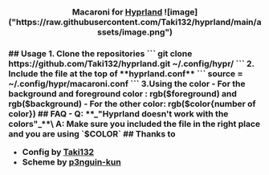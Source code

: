 <h3 align="center">
	Macaroni for <a href="https://github.com/hyprwm/hyprland">Hyprland</a>
    	![image]("https://raw.githubusercontent.com/Taki132/hyprland/main/assets/image.png")
<h3>
##  	Usage
1. Clone the repositories
```
git clone https://github.com/Taki132/hyprland.git ~/.config/hypr/
```
2. Include the file at the top of **hyprland.conf**
```
source = ~/.config/hypr/macaroni.conf
```
3.Using the color
    - For the background and foreground color : rgb($foreground) and rgb($background)
    - For the other color: rgb($color{number of color})
##  	FAQ
-	Q: **_"Hyprland doesn't work with the colors"_**\
	A: Make sure you included the file in the right place and you are using `$COLOR`
##  	Thanks to

- Config by [Taki132](https://github.com/Taki132)
- Scheme by [p3nguin-kun](https://github.com/p3nguin-kun)


